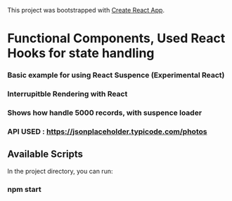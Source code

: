 This project was bootstrapped with [Create React App](https://github.com/facebook/create-react-app).
# Functional Components, Used React Hooks for state handling
### Basic example for using React Suspence (Experimental React)

### Interrupitble Rendering with React
### Shows how handle 5000 records, with suspence loader
### API USED : https://jsonplaceholder.typicode.com/photos
## Available Scripts

In the project directory, you can run:

### npm start 
